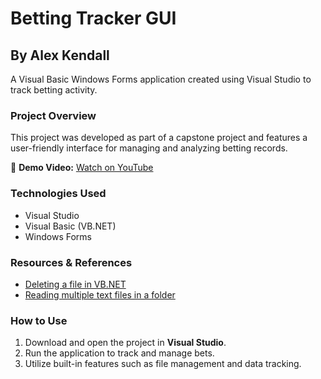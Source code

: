 # Betting Tracker GUI  

## By Alex Kendall  
A Visual Basic Windows Forms application created using Visual Studio to track betting activity.  

### Project Overview  
This project was developed as part of a capstone project and features a user-friendly interface for managing and analyzing betting records.  

🎥 **Demo Video:** [Watch on YouTube](https://youtu.be/KrqJJxA8Xiw)  

### Technologies Used  
- Visual Studio  
- Visual Basic (VB.NET)  
- Windows Forms  

### Resources & References  
- [Deleting a file in VB.NET](https://stackoverflow.com/questions/21220384/how-to-delete-a-file-using-vb-net)  
- [Reading multiple text files in a folder](https://stackoverflow.com/questions/668064/read-multiple-text-files-in-a-folder)  

### How to Use  
1. Download and open the project in **Visual Studio**.  
2. Run the application to track and manage bets.  
3. Utilize built-in features such as file management and data tracking.  
